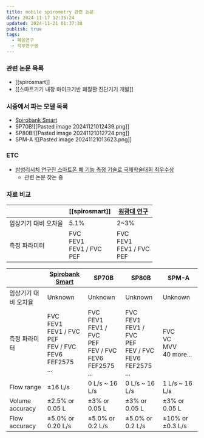 ```yaml
---
title: mobile spirometry 관련 논문
date: 2024-11-17 12:35:24
updated: 2024-11-21 01:37:38
publish: true
tags:
  - 폐음연구
  - 학부연구생
---
```

### 관련 논문 목록
- [[spirosmart]]
- [[스마트기기 내장 마이크기반 폐질환 진단기기 개발]]

### 시중에서 파는 모델 목록
- [Spirobank Smart](https://spirometry.com/en/products/spirobank-smart/)
- SP70B![[Pasted image 20241121012439.png]]
- SP80B![[Pasted image 20241121012724.png]]
- SPM-A ![[Pasted image 20241121013623.png]]
### ETC
- [삼성리서치 연구진 스마트폰 폐 기능 측정 기술로 국제학술대회 최우수상](https://www.khan.co.kr/economy/economy-general/article/202004231115001)
	- 관련 논문 찾는 중

### 자료 비교

|                 | [[spirosmart]]                   | [원광대 연구](https://minjun.blog/%EC%8A%A4%EB%A7%88%ED%8A%B8%EA%B8%B0%EA%B8%B0%20%EB%82%B4%EC%9E%A5%20%EB%A7%88%EC%9D%B4%ED%81%AC%EA%B8%B0%EB%B0%98%20%ED%8F%90%EC%A7%88%ED%99%98%20%EC%A7%84%EB%8B%A8%EA%B8%B0%EA%B8%B0%20%EA%B0%9C%EB%B0%9C/) |
| --------------- | -------------------------------- | ------------------------------------------------------------------------------------------------------------------------------------------------------------------------------------------------------------------------------------------- |
| 임상기기 대비 오차율     | 5.1%                             | 2~3%                                                                                                                                                                                                                                        |
| 측정 파라미터         | FVC<br>FEV1<br>FEV1 / FVC<br>PEF | FVC<br>FEV1<br>FEV1 / FVC<br>PEF                                                                                                                                                                                                            |


|                 | [Spirobank Smart](https://spirometry.com/en/products/spirobank-smart/)   | SP70B                                                                    | SP80B                                                                    | SPM-A                          |
| --------------- | ------------------------------------------------------------------------ | ------------------------------------------------------------------------ | ------------------------------------------------------------------------ | ------------------------------ |
| 임상기기 대비 오차율     | Unknown                                                                  | Unknown                                                                  | Unknown                                                                  | Unknown                        |
| 측정 파라미터         | FVC<br>FEV1<br>FEV1 / FVC<br>PEF<br>FEV / FVC <br>FEV6<br>FEF2575<br>... | FVC<br>FEV1<br>FEV1 / FVC<br>PEF<br>FEV / FVC <br>FEV6<br>FEF2575<br>... | FVC<br>FEV1<br>FEV1 / FVC<br>PEF<br>FEV / FVC <br>FEV6<br>FEF2575<br>... | FVC<br>VC<br>MVV<br>40 more... |
| Flow range      | ±16 L/s                                                                  | 0 L/s ~ 16 L/s                                                           | 0 L/s ~ 16 L/s                                                           | 1 L/s ~ 16 L/s                 |
| Volume accuracy | ±2.5% or 0.05 L                                                          | ±3% or 0.05 L                                                            | ±3% or 0.05 L                                                            | ±3% or 0.05 L                  |
| Flow accuracy   | ±5.0% or 0.20 L/s                                                        | ±5.0% or 0.2 L/s                                                         | ±5.0% or 0.2 L/s                                                         | ±10% or ±0.3 L/s               |
